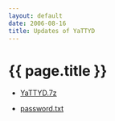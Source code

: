 ```yaml
---
layout: default
date: 2006-08-16
title: Updates of YaTTYD
---
```


# {{ page.title }}


- [YaTTYD.7z][201]
- [password.txt][202]

  [201]: ./YaTTYD.7z          "./YaTTYD.7z"
  [202]: ./password.txt       "/password.txt"

